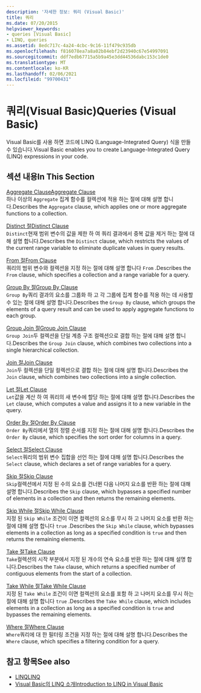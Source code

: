 ```yaml
---
description: '자세한 정보: 쿼리 (Visual Basic)'
title: 쿼리
ms.date: 07/20/2015
helpviewer_keywords:
- queries [Visual Basic]
- LINQ, queries
ms.assetid: 8edc717c-4a24-4cbc-9c16-11f479c935db
ms.openlocfilehash: f816078ea7a8a02b84ebf2d23940c67e54997091
ms.sourcegitcommit: ddf7edb67715a5b9a45e3dd44536dabc153c1de0
ms.translationtype: MT
ms.contentlocale: ko-KR
ms.lasthandoff: 02/06/2021
ms.locfileid: "99700431"
---
```

# <a name="queries-visual-basic"></a><span data-ttu-id="6012d-103">쿼리(Visual Basic)</span><span class="sxs-lookup"><span data-stu-id="6012d-103">Queries (Visual Basic)</span></span>

<span data-ttu-id="6012d-104">Visual Basic를 사용 하면 코드에 LINQ (Language-Integrated Query) 식을 만들 수 있습니다.</span><span class="sxs-lookup"><span data-stu-id="6012d-104">Visual Basic enables you to create Language-Integrated Query (LINQ) expressions in your code.</span></span>  
  
## <a name="in-this-section"></a><span data-ttu-id="6012d-105">섹션 내용</span><span class="sxs-lookup"><span data-stu-id="6012d-105">In This Section</span></span>  

 [<span data-ttu-id="6012d-106">Aggregate Clause</span><span class="sxs-lookup"><span data-stu-id="6012d-106">Aggregate Clause</span></span>](aggregate-clause.md)  
 <span data-ttu-id="6012d-107">하나 이상의 `Aggregate` 집계 함수를 컬렉션에 적용 하는 절에 대해 설명 합니다.</span><span class="sxs-lookup"><span data-stu-id="6012d-107">Describes the `Aggregate` clause, which applies one or more aggregate functions to a collection.</span></span>  
  
 [<span data-ttu-id="6012d-108">Distinct 절</span><span class="sxs-lookup"><span data-stu-id="6012d-108">Distinct Clause</span></span>](distinct-clause.md)  
 <span data-ttu-id="6012d-109">`Distinct`현재 범위 변수의 값을 제한 하 여 쿼리 결과에서 중복 값을 제거 하는 절에 대해 설명 합니다.</span><span class="sxs-lookup"><span data-stu-id="6012d-109">Describes the `Distinct` clause, which restricts the values of the current range variable to eliminate duplicate values in query results.</span></span>  
  
 [<span data-ttu-id="6012d-110">From 절</span><span class="sxs-lookup"><span data-stu-id="6012d-110">From Clause</span></span>](from-clause.md)  
 <span data-ttu-id="6012d-111">쿼리의 범위 변수와 컬렉션을 지정 하는 절에 대해 설명 합니다 `From` .</span><span class="sxs-lookup"><span data-stu-id="6012d-111">Describes the `From` clause, which specifies a collection and a range variable for a query.</span></span>  
  
 [<span data-ttu-id="6012d-112">Group By 절</span><span class="sxs-lookup"><span data-stu-id="6012d-112">Group By Clause</span></span>](group-by-clause.md)  
 <span data-ttu-id="6012d-113">`Group By`쿼리 결과의 요소를 그룹화 하 고 각 그룹에 집계 함수를 적용 하는 데 사용할 수 있는 절에 대해 설명 합니다.</span><span class="sxs-lookup"><span data-stu-id="6012d-113">Describes the `Group By` clause, which groups the elements of a query result and can be used to apply aggregate functions to each group.</span></span>  
  
 [<span data-ttu-id="6012d-114">Group Join 절</span><span class="sxs-lookup"><span data-stu-id="6012d-114">Group Join Clause</span></span>](group-join-clause.md)  
 <span data-ttu-id="6012d-115">`Group Join`두 컬렉션을 단일 계층 구조 컬렉션으로 결합 하는 절에 대해 설명 합니다.</span><span class="sxs-lookup"><span data-stu-id="6012d-115">Describes the `Group Join` clause, which combines two collections into a single hierarchical collection.</span></span>  
  
 [<span data-ttu-id="6012d-116">Join 절</span><span class="sxs-lookup"><span data-stu-id="6012d-116">Join Clause</span></span>](join-clause.md)  
 <span data-ttu-id="6012d-117">`Join`두 컬렉션을 단일 컬렉션으로 결합 하는 절에 대해 설명 합니다.</span><span class="sxs-lookup"><span data-stu-id="6012d-117">Describes the `Join` clause, which combines two collections into a single collection.</span></span>  
  
 [<span data-ttu-id="6012d-118">Let 절</span><span class="sxs-lookup"><span data-stu-id="6012d-118">Let Clause</span></span>](let-clause.md)  
 <span data-ttu-id="6012d-119">`Let`값을 계산 하 여 쿼리의 새 변수에 할당 하는 절에 대해 설명 합니다.</span><span class="sxs-lookup"><span data-stu-id="6012d-119">Describes the `Let` clause, which computes a value and assigns it to a new variable in the query.</span></span>  
  
 [<span data-ttu-id="6012d-120">Order By 절</span><span class="sxs-lookup"><span data-stu-id="6012d-120">Order By Clause</span></span>](order-by-clause.md)  
 <span data-ttu-id="6012d-121">`Order By`쿼리에서 열의 정렬 순서를 지정 하는 절에 대해 설명 합니다.</span><span class="sxs-lookup"><span data-stu-id="6012d-121">Describes the `Order By` clause, which specifies the sort order for columns in a query.</span></span>  
  
 [<span data-ttu-id="6012d-122">Select 절</span><span class="sxs-lookup"><span data-stu-id="6012d-122">Select Clause</span></span>](select-clause.md)  
 <span data-ttu-id="6012d-123">`Select`쿼리의 범위 변수 집합을 선언 하는 절에 대해 설명 합니다.</span><span class="sxs-lookup"><span data-stu-id="6012d-123">Describes the `Select` clause, which declares a set of range variables for a query.</span></span>  
  
 [<span data-ttu-id="6012d-124">Skip 절</span><span class="sxs-lookup"><span data-stu-id="6012d-124">Skip Clause</span></span>](skip-clause.md)  
 <span data-ttu-id="6012d-125">`Skip`컬렉션에서 지정 된 수의 요소를 건너뛴 다음 나머지 요소를 반환 하는 절에 대해 설명 합니다.</span><span class="sxs-lookup"><span data-stu-id="6012d-125">Describes the `Skip` clause, which bypasses a specified number of elements in a collection and then returns the remaining elements.</span></span>  
  
 [<span data-ttu-id="6012d-126">Skip While 절</span><span class="sxs-lookup"><span data-stu-id="6012d-126">Skip While Clause</span></span>](skip-while-clause.md)  
 <span data-ttu-id="6012d-127">지정 된 `Skip While` 조건이 이면 컬렉션의 요소를 무시 하 고 나머지 요소를 반환 하는 절에 대해 설명 합니다 `true` .</span><span class="sxs-lookup"><span data-stu-id="6012d-127">Describes the `Skip While` clause, which bypasses elements in a collection as long as a specified condition is `true` and then returns the remaining elements.</span></span>  
  
 [<span data-ttu-id="6012d-128">Take 절</span><span class="sxs-lookup"><span data-stu-id="6012d-128">Take Clause</span></span>](take-clause.md)  
 <span data-ttu-id="6012d-129">`Take`컬렉션의 시작 부분에서 지정 된 개수의 연속 요소를 반환 하는 절에 대해 설명 합니다.</span><span class="sxs-lookup"><span data-stu-id="6012d-129">Describes the `Take` clause, which returns a specified number of contiguous elements from the start of a collection.</span></span>  
  
 [<span data-ttu-id="6012d-130">Take While 절</span><span class="sxs-lookup"><span data-stu-id="6012d-130">Take While Clause</span></span>](take-while-clause.md)  
 <span data-ttu-id="6012d-131">지정 된 `Take While` 조건이 이면 컬렉션의 요소를 포함 하 고 나머지 요소를 무시 하는 절에 대해 설명 합니다 `true` .</span><span class="sxs-lookup"><span data-stu-id="6012d-131">Describes the `Take While` clause, which includes elements in a collection as long as a specified condition is `true` and bypasses the remaining elements.</span></span>  
  
 [<span data-ttu-id="6012d-132">Where 절</span><span class="sxs-lookup"><span data-stu-id="6012d-132">Where Clause</span></span>](where-clause.md)  
 <span data-ttu-id="6012d-133">`Where`쿼리에 대 한 필터링 조건을 지정 하는 절에 대해 설명 합니다.</span><span class="sxs-lookup"><span data-stu-id="6012d-133">Describes the `Where` clause, which specifies a filtering condition for a query.</span></span>  
  
## <a name="see-also"></a><span data-ttu-id="6012d-134">참고 항목</span><span class="sxs-lookup"><span data-stu-id="6012d-134">See also</span></span>

- [<span data-ttu-id="6012d-135">LINQ</span><span class="sxs-lookup"><span data-stu-id="6012d-135">LINQ</span></span>](../../programming-guide/language-features/linq/index.md)
- [<span data-ttu-id="6012d-136">Visual Basic의 LINQ 소개</span><span class="sxs-lookup"><span data-stu-id="6012d-136">Introduction to LINQ in Visual Basic</span></span>](../../programming-guide/language-features/linq/introduction-to-linq.md)
